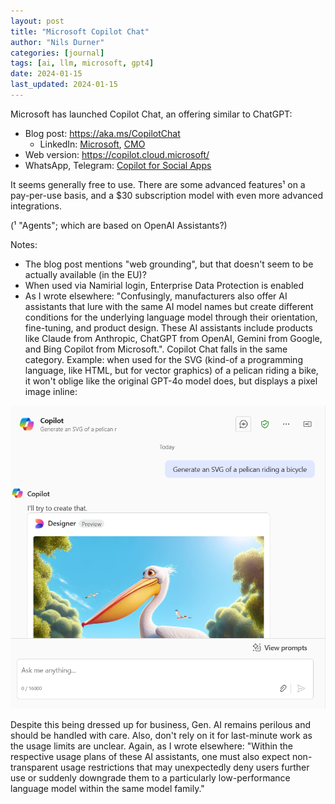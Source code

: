 ```yaml
---
layout: post
title: "Microsoft Copilot Chat"
author: "Nils Durner"
categories: [journal]
tags: [ai, llm, microsoft, gpt4]
date: 2024-01-15
last_updated: 2024-01-15
---
```


Microsoft has launched Copilot Chat, an offering similar to ChatGPT:
* Blog post: https://aka.ms/CopilotChat
    * LinkedIn: [Microsoft](https://www.linkedin.com/posts/microsoft_copilot-for-all-introducing-microsoft-365-activity-7285333478001324033-JL_E?utm_source=share&utm_medium=member_desktop), [CMO](https://www.linkedin.com/posts/jaredspa_ai-copilot-activity-7285362157456707584-Pktc?utm_source=share&utm_medium=member_desktop)
* Web version: https://copilot.cloud.microsoft/
* WhatsApp, Telegram: [Copilot for Social Apps](https://support.microsoft.com/en-us/topic/copilot-for-social-apps-43eb625d-eb25-4c72-a458-19842bf42212#:~:text=You%20can%20communicate%20with%20Copilot%20on%20WhatsApp%20in,Copilot%20by%20entering%20the%20phone%20number%20%2B1%20877-224-1042.)

It seems generally free to use. There are some advanced features¹ on a pay-per-use basis, and a $30 subscription model with even more advanced integrations.

(¹ "Agents"; which are based on OpenAI Assistants?)

Notes:

* The blog post mentions "web grounding", but that doesn't seem to be actually available (in the EU)?
* When used via Namirial login, Enterprise Data Protection is enabled
* As I wrote elsewhere: "Confusingly, manufacturers also offer AI assistants that lure with the same AI model names but create different conditions for the underlying language model through their orientation, fine-tuning, and product design. These AI assistants include products like Claude from Anthropic, ChatGPT from OpenAI, Gemini from Google, and Bing Copilot from Microsoft.". Copilot Chat falls in the same category. Example: when used for the SVG (kind-of a programming language, like HTML, but for vector graphics) of a pelican riding a bike, it won't oblige like the original GPT-4o model does, but displays a pixel image inline:

![Microsoft Copilot Chat screenshot: pelican on a bike](assets/img/microsoft-copilot-chat-pelican.png)

Despite this being dressed up for business, Gen. AI remains perilous and should be handled with care. Also, don't rely on it for last-minute work as the usage limits are unclear. Again, as I wrote elsewhere: "Within the respective usage plans of these AI assistants, one must also expect non-transparent usage restrictions that may unexpectedly deny users further use or suddenly downgrade them to a particularly low-performance language model within the same model family."